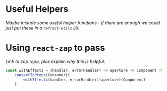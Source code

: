 # Useful Helpers

_Maybe include some useful helper functions - if there are enough we could just put these in a `refract-utils` lib._

# Using `react-zap` to pass

_Link to zap repo, plus explain why this is helpful._

```js
const withEffects = (handler, errorHandler) => aperture => Component =>
    contextToProps(Consumer)(
        withEffects(handler, errorHandler)(aperture)(Component)
    )
```

